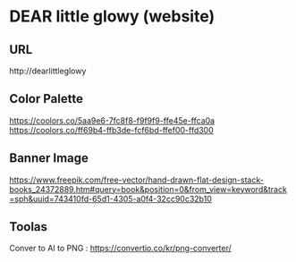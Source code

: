 # DEAR little glowy (website)

## URL
http://dearlittleglowy

## Color Palette
https://coolors.co/5aa9e6-7fc8f8-f9f9f9-ffe45e-ffca0a
https://coolors.co/ff69b4-ffb3de-fcf6bd-ffef00-ffd300

## Banner Image
https://www.freepik.com/free-vector/hand-drawn-flat-design-stack-books_24372889.htm#query=book&position=0&from_view=keyword&track=sph&uuid=743410fd-65d1-4305-a0f4-32cc90c32b10

## Toolas
Conver to AI to PNG : https://convertio.co/kr/png-converter/
